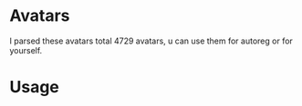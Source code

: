 # Avatars
I parsed these avatars total 4729 avatars, u can use them for autoreg or for yourself.
# Usage
